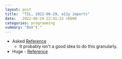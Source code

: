 ```yaml
---
layout: post
title:  "TIL, 2022-06-29, a11y imports"
date:   2022-06-29 22:41:22 +0800
categories: programming
summary: "Don't."
---
```


- Asked [Reference](https://stackoverflow.com/questions/72803390/angular-a11y-cdk-possible-to-not-import-the-entire-library)
  - It probably isn't a good idea to do this granularly.
- Huge - [Reference](https://github.com/aholachek/bundle-wizard)
